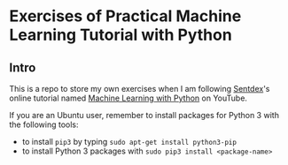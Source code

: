 # Exercises of Practical Machine Learning Tutorial with Python

## Intro

This is a repo to store my own exercises when I am following [Sentdex](https://www.youtube.com/channel/UCfzlCWGWYyIQ0aLC5w48gBQ)'s
online tutorial named [Machine Learning with Python](https://www.youtube.com/playlist?list=PLQVvvaa0QuDfKTOs3Keq_kaG2P55YRn5v) on YouTube.

If you are an Ubuntu user, remember to install packages for Python 3 with the following tools:

* to install `pip3` by typing `sudo apt-get install python3-pip`
* to install Python 3 packages with `sudo pip3 install <package-name>`

